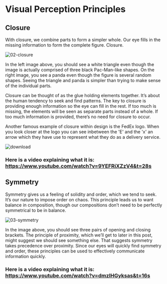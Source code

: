 # Visual Perception Principles

## Closure

With closure, we  combine parts to form a simpler whole. Our eye fills in the missing information to form the complete figure.
Closure.

![02-closure](https://cloud.githubusercontent.com/assets/22593770/20690287/8db95996-b5c1-11e6-8cb6-8d968ee2f78c.png)

In the left image above, you should see a white triangle even though the image is actually comprised of three black Pac-Man-like shapes. On the right image, you see a panda even though the figure is several random shapes. Seeing the triangle and panda is simpler than trying to make sense of the individual parts.

Closure can be thought of as the glue holding elements together. It’s about the human tendency to seek and find patterns.
The key to closure is providing enough information so the eye can fill in the rest. If too much is missing, the elements will be seen as separate parts instead of a whole. If too much information is provided, there’s no need for closure to occur.

Another famous example of closure within design is the FedEx logo. When you look closer at the logo you can see inbetween the 'E' and the 'x' an arrow which they have use to represent what they do as a delivery service.

![download](https://cloud.githubusercontent.com/assets/22593770/20690307/bcb2effa-b5c1-11e6-8462-71101b2da29d.png)

### Here is a video explaining what it is: https://www.youtube.com/watch?v=9YEFRiXZzV4&t=28s


## Symmetry

Symmetry gives us a feeling of solidity and order, which we tend to seek. It’s our nature to impose order on chaos. This principle leads us to want balance in composition, though our compositions don’t need to be perfectly symmetrical to be in balance.

![03-symmetry](https://cloud.githubusercontent.com/assets/22593770/20690269/676daff8-b5c1-11e6-9249-ad87562b9323.png)


In the image above, you should see three pairs of opening and closing brackets. The principle of proximity, which we’ll get to later in this post, might suggest we should see something else. That suggests symmetry takes precedence over proximity.
Since our eyes will quickly find symmetry and order, these principles can be used to effectively communicate information quickly.

### Here is a video explaining what it is: https://www.youtube.com/watch?v=dmzlHGyksas&t=16s
